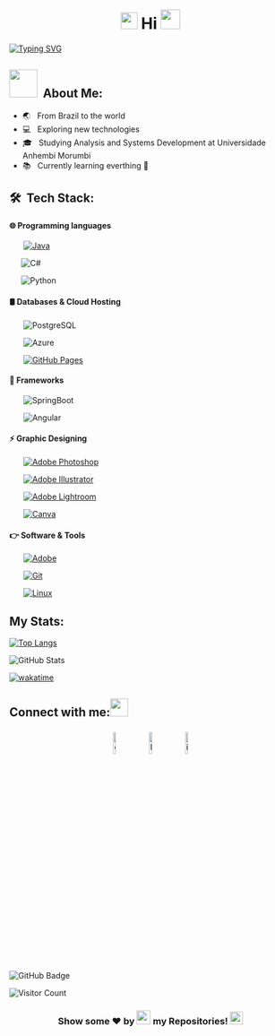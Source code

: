 <h1 align="center"><img src="https://emojis.slackmojis.com/emojis/images/1588315024/8823/hyperkitty.gif?1588315024" width="30" /> Hi <img src="https://media.giphy.com/media/hvRJCLFzcasrR4ia7z/giphy.gif" width="35"></h1>
<p align="center">
  
[![Typing SVG](https://readme-typing-svg.herokuapp.com?color=e31586&size=29&multiline=true&width=700&lines=Welcome+To+Michelle's+GitHub+Profile+♥)](https://git.io/typing-svg)

##  <img src="https://media.giphy.com/media/VgCDAzcKvsR6OM0uWg/giphy.gif" width="50"> &nbsp;About Me:  </h2>

- 🌏 &nbsp; From Brazil to the world
- 💻 &nbsp; Exploring new technologies
- 🎓 &nbsp; Studying Analysis and Systems Development at Universidade Anhembi Morumbi
- 📚 &nbsp; Currently learning everthing 🤣

## 🛠 &nbsp;Tech Stack:

#### 🌐 Programming languages &nbsp;
<p align="left">
&emsp;&ensp;  <a href="https://www.java.com" target="_blank"> 
    <img alt="Java" src="https://img.shields.io/badge/Java-%23007396.svg?logo=java&logoColor=white">  </a>
	
 &emsp;&ensp;<img alt="C#" src="https://img.shields.io/badge/C%23-%23239120.svg?style=flat&logo=C-sharp&logoColor=white "/>  </a> 
 
&emsp;&ensp;<img alt="Python" src="https://img.shields.io/badge/Python-FFD43B?style=flat&logo=python&logoColor=darkgreen "/>
  </a> 

  
#### 🛢 Databases & Cloud Hosting &nbsp;
<p align="left">

&emsp;&ensp; <img alt="PostgreSQL" src="https://img.shields.io/badge/-PostgreSQL-blue"></a>

&emsp;&ensp; <img alt="Azure" src="https://img.shields.io/badge/Azure-%230072C6.svg?style=flat&logo=Azure-devops&logoColor=white "></a>
  
 &emsp;&ensp; <a href="https://www.github.com"><img alt="GitHub Pages" src="https://img.shields.io/badge/GitHub%20Pages-%23327FC7.svg?style=flat&logo=github&logoColor=white"></a>
  
  
#### 🌱 Frameworks
<p align="left">
	
  &emsp;&ensp; ![SpringBoot](https://img.shields.io/badge/Spring%20Boot-6DB33F.svg?style=flat&logo=Spring-Boot&logoColor=white)
	
  &emsp;&ensp; ![Angular](https://img.shields.io/badge/Angular-%23DD0031.svg?style=flat&logo=Angular&logoColor=white)


#### ⚡ Graphic Designing
  <p align="left">
 &emsp;&ensp;  <a href="https://www.adobe.com/in/products/photoshop.html" target="_blank"> 
  <img alt="Adobe Photoshop" src="https://img.shields.io/badge/Adobe%20Photoshop-31A8FF?style=flat&logo=Adobe%20Photoshop&logoColor=black "/>  </a>   

 &emsp;&ensp;  <a href="https://www.adobe.com/in/products/illustrator.html" target="_blank"> 
  <img alt="Adobe Illustrator" src="https://img.shields.io/badge/Adobe%20Illustrator-FF9A00?style=flat&logo=adobe%20illustrator&logoColor=white"/>  </a> 
	  
 &emsp;&ensp;  <a href="https://www.adobe.com/in/products/photoshop-lightroom.html" target="_blank"> <img alt="Adobe Lightroom" src="https://img.shields.io/badge/Adobe%20Lightroom-31A8FF?style=flat&logo=Adobe%20Lightroom&logoColor=white"/> </a>
	  
  &emsp;&ensp; <a href="#">  <img alt="Canva" src="https://img.shields.io/badge/Canva-%2300C4CC.svg?style=flat&logo=Canva&logoColor=white"/> </a>
  
	  
  #### 👉 Software & Tools
 <p align="left">
&emsp;&ensp;  <a href="#"><img alt="Adobe" src="https://img.shields.io/badge/Adobe%20-%23FF0000.svg?logo=adobe&logoColor=white"></a>
	 
&emsp;&ensp;  <a href="#"><img alt="Git" src="https://img.shields.io/badge/Git%20-%23F05033.svg?logo=git&logoColor=white"></a>
	 
&emsp;&ensp;  <a href="#"><img alt="Linux" src="https://img.shields.io/badge/Linux-FCC624?style=flat&logo=linux&logoColor=black"></a>
    
  
  
  
<!--
**mgvictoriano/mgvictoriano** is a ✨ _special_ ✨ repository because its `README.md` (this file) appears on your GitHub profile.

Here are some ideas to get you started:

- 🔭 I’m currently working on ...
- 🌱 I’m currently learning ...
- 👯 I’m looking to collaborate on ...
- 🤔 I’m looking for help with ...
- 💬 Ask me about ...
- 📫 How to reach me: ...
- 😄 Pronouns: ...
- ⚡ Fun fact: ...
-->

## My Stats:

	  
[![Top Langs](https://github-readme-stats.vercel.app/api/top-langs/?username=mgvictoriano&theme=omni)](https://github.com/anuraghazra/github-readme-stats)
	  
![GitHub Stats](https://github-readme-stats.vercel.app/api?username=mgvictoriano&theme=omni&show_icons=true)

[![wakatime](https://wakatime.com/badge/user/323956e4-faf4-48d4-aa21-704c00ea22ce.svg?style=for-the-badge)](https://wakatime.com/@323956e4-faf4-48d4-aa21-704c00ea22ce)

   
 <!-- &layout=compact
-->
	  
## Connect with me:<img src="https://github.com/TheDudeThatCode/TheDudeThatCode/blob/master/Assets/Handshake.gif" height="32px"> 
<p align="center">
	        <a href="https://github.com/mgvictoriano"><img alt="github" width="10%" style="padding:5px" src="https://img.icons8.com/clouds/100/000000/github.png"/></a>
          <a href="https://www.linkedin.com/in/michelle-victoriano/"><img alt="linkedin" width="10%" style="padding:5px" src="https://img.icons8.com/clouds/100/000000/linkedin.png"/></a>
          <a href="https://www.instagram.com/mvictorianoadv/"><img alt="instagram" width="10%" style="padding:5px" src="https://img.icons8.com/clouds/100/000000/instagram.png"/></a>
</p>
    
    

<br>
<a><img src="https://img.shields.io/github/followers/mgvictoriano?label=Followers&style=social" alt="GitHub Badge"></a>

![Visitor Count](https://komarev.com/ghpvc/?username=mgvictoriano&color=orange&style=flat-square)

<h3><p align ="center"> Show some ❤️ by  <img src="https://media.giphy.com/media/ObNTw8Uzwy6KQ/giphy.gif" height="25px"> my Repositories! <img src="https://user-images.githubusercontent.com/76244600/130682427-5b987fe2-9a2e-4e08-9e59-b951a8e58a84.gif" height="23px"></p> </h3>

 
 
